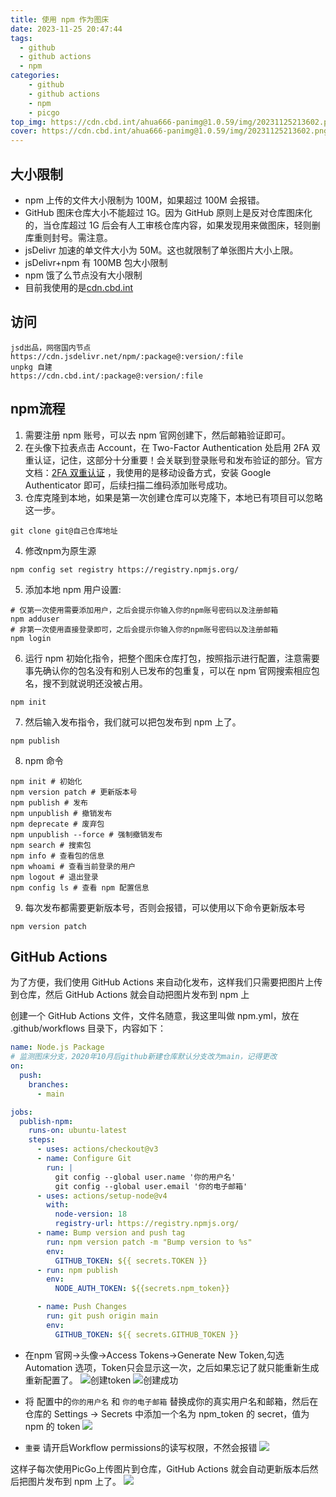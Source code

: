 ```yaml
---
title: 使用 npm 作为图床
date: 2023-11-25 20:47:44
tags:
  - github
  - github actions
  - npm
categories:
    - github
    - github actions
    - npm
    - picgo
top_img: https://cdn.cbd.int/ahua666-panimg@1.0.59/img/20231125213602.png
cover: https://cdn.cbd.int/ahua666-panimg@1.0.59/img/20231125213602.png
---
```


## 大小限制

* npm 上传的文件大小限制为 100M，如果超过 100M 会报错。
* GitHub 图床仓库大小不能超过 1G。因为 GitHub 原则上是反对仓库图床化的，当仓库超过 1G 后会有人工审核仓库内容，如果发现用来做图床，轻则删库重则封号。需注意。
* jsDelivr 加速的单文件大小为 50M。这也就限制了单张图片大小上限。
* jsDelivr+npm 有 100MB 包大小限制
* npm 饿了么节点没有大小限制
* 目前我使用的是[cdn.cbd.int](https://cdn.cbd.int)

## 访问

```
jsd出品，网宿国内节点
https://cdn.jsdelivr.net/npm/:package@:version/:file
unpkg 自建
https://cdn.cbd.int/:package@:version/:file
```

## npm流程

1. 需要注册 npm 账号，可以去 npm 官网创建下，然后邮箱验证即可。
2. 在头像下拉表点击 Account，在 Two-Factor Authentication 处启用 2FA
   双重认证，记住，这部分十分重要！会关联到登录账号和发布验证的部分。官方文档：[2FA 双重认证](https://docs.npmjs.com/configuring-two-factor-authentication)
   ，我使用的是移动设备方式，安装 Google Authenticator 即可，后续扫描二维码添加账号成功。
3. 仓库克隆到本地，如果是第一次创建仓库可以克隆下，本地已有项目可以忽略这一步。

```shell
git clone git@自己仓库地址
```

4. 修改npm为原生源

```shell
npm config set registry https://registry.npmjs.org/
```

5. 添加本地 npm 用户设置:

```shell
# 仅第一次使用需要添加用户，之后会提示你输入你的npm账号密码以及注册邮箱
npm adduser
# 非第一次使用直接登录即可，之后会提示你输入你的npm账号密码以及注册邮箱
npm login
```

6. 运行 npm 初始化指令，把整个图床仓库打包，按照指示进行配置，注意需要事先确认你的包名没有和别人已发布的包重复，可以在 npm
   官网搜索相应包名，搜不到就说明还没被占用。

```shell
npm init
```

7. 然后输入发布指令，我们就可以把包发布到 npm 上了。

```shell
npm publish
```

8. npm 命令

```shell
npm init # 初始化
npm version patch # 更新版本号
npm publish # 发布
npm unpublish # 撤销发布
npm deprecate # 废弃包
npm unpublish --force # 强制撤销发布
npm search # 搜索包
npm info # 查看包的信息
npm whoami # 查看当前登录的用户
npm logout # 退出登录
npm config ls # 查看 npm 配置信息
```

9. 每次发布都需要更新版本号，否则会报错，可以使用以下命令更新版本号

```shell
npm version patch
```

## GitHub Actions

为了方便，我们使用 GitHub Actions 来自动化发布，这样我们只需要把图片上传到仓库，然后 GitHub Actions 就会自动把图片发布到
npm 上

创建一个 GitHub Actions 文件，文件名随意，我这里叫做 npm.yml，放在 .github/workflows 目录下，内容如下：

```yaml
name: Node.js Package
# 监测图床分支，2020年10月后github新建仓库默认分支改为main，记得更改
on:
  push:
    branches:
      - main

jobs:
  publish-npm:
    runs-on: ubuntu-latest
    steps:
      - uses: actions/checkout@v3
      - name: Configure Git
        run: |
          git config --global user.name '你的用户名'
          git config --global user.email '你的电子邮箱'
      - uses: actions/setup-node@v4
        with:
          node-version: 18
          registry-url: https://registry.npmjs.org/
      - name: Bump version and push tag
        run: npm version patch -m "Bump version to %s"
        env:
          GITHUB_TOKEN: ${{ secrets.TOKEN }}
      - run: npm publish
        env:
          NODE_AUTH_TOKEN: ${{secrets.npm_token}}

      - name: Push Changes
        run: git push origin main
        env:
          GITHUB_TOKEN: ${{ secrets.GITHUB_TOKEN }}

```

* 在npm 官网->头像->Access Tokens->Generate New Token,勾选 Automation 选项，Token只会显示这一次，之后如果忘记了就只能重新生成重新配置了。
  ![](https://cdn.cbd.int/ahua666-panimg@1.0.59/img/20231125211417.png "创建token")
  ![](https://cdn.cbd.int/ahua666-panimg@1.0.59/img/20231125211236.png "创建成功")
* 将 配置中的`你的用户名` 和 `你的电子邮箱` 替换成你的真实用户名和邮箱，然后在仓库的 Settings -> Secrets 中添加一个名为
  npm_token 的 secret，值为 npm 的 token
  ![](https://cdn.cbd.int/ahua666-panimg@1.0.59/img/20231125211820.png)

* `重要` 请开启Workflow permissions的读写权限，不然会报错
  ![](https://cdn.cbd.int/ahua666-panimg@1.0.59/img/20231125212340.png)

这样子每次使用PicGo上传图片到仓库，GitHub Actions 就会自动更新版本后然后把图片发布到 npm 上了。
![](https://cdn.cbd.int/ahua666-panimg@1.0.59/img/20231125212507.png)
